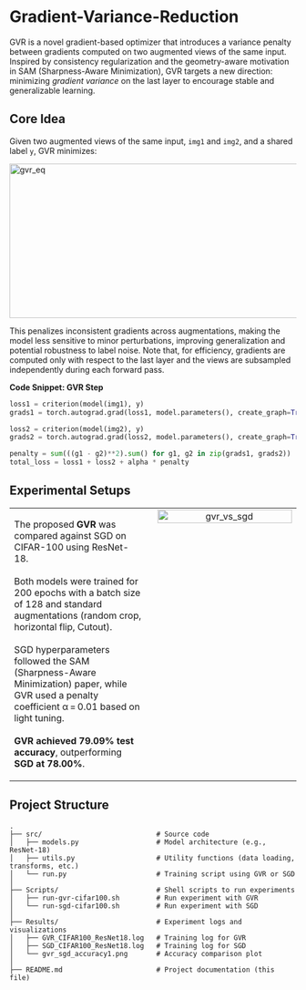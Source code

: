 
# Gradient-Variance-Reduction

GVR is a novel gradient-based optimizer that introduces a variance penalty between gradients computed on two augmented views of the same input. Inspired by consistency regularization and the geometry-aware motivation in SAM (Sharpness-Aware Minimization), GVR targets a new direction: minimizing *gradient variance* on the last layer to encourage stable and generalizable learning.

##  Core Idea

Given two augmented views of the same input, `img1` and `img2`, and a shared label `y`, GVR minimizes:

<img width="1299" height="271" alt="gvr_eq" src="https://github.com/user-attachments/assets/329a058f-6ceb-4291-9801-0ddcef3b8860" />



This penalizes inconsistent gradients across augmentations, making the model less sensitive to minor perturbations, improving generalization and potential robustness to label noise.
Note that, for efficiency, gradients are computed only with respect to the last layer and the views are subsampled independently during each forward pass.

**Code Snippet: GVR Step**
```python
loss1 = criterion(model(img1), y)
grads1 = torch.autograd.grad(loss1, model.parameters(), create_graph=True)

loss2 = criterion(model(img2), y)
grads2 = torch.autograd.grad(loss2, model.parameters(), create_graph=True)

penalty = sum(((g1 - g2)**2).sum() for g1, g2 in zip(grads1, grads2))
total_loss = loss1 + loss2 + alpha * penalty
```
## Experimental Setups
<table>
  <tr>
    <td style="width: 50%; vertical-align: top; padding-right: 20px;">
      <p>
        The proposed <strong>GVR</strong> was compared against SGD on CIFAR-100 using ResNet-18.<br><br>
        Both models were trained for 200 epochs with a batch size of 128 and standard augmentations (random crop, horizontal flip, Cutout).<br><br>
        SGD hyperparameters followed the SAM (Sharpness-Aware Minimization) paper, while GVR used a penalty coefficient α = 0.01 based on light tuning.<br><br>
        <strong>GVR achieved 79.09% test accuracy</strong>, outperforming <strong>SGD at 78.00%</strong>.
      </p>
    </td>
    <td style="width: 50%; vertical-align: top; text-align: center;">
      <img width="100%" alt="gvr_vs_sgd" src="https://github.com/user-attachments/assets/48253002-6385-48b2-a901-cb1fb13761ea" />
    </td>
  </tr>
</table>



## Project Structure 
<pre><code>.
├── src/                            # Source code
│   ├── models.py                   # Model architecture (e.g., ResNet-18)
│   ├── utils.py                    # Utility functions (data loading, transforms, etc.)
│   └── run.py                      # Training script using GVR or SGD
│
├── Scripts/                        # Shell scripts to run experiments
│   ├── run-gvr-cifar100.sh         # Run experiment with GVR
│   └── run-sgd-cifar100.sh         # Run experiment with SGD
│
├── Results/                        # Experiment logs and visualizations
│   ├── GVR_CIFAR100_ResNet18.log   # Training log for GVR
│   ├── SGD_CIFAR100_ResNet18.log   # Training log for SGD
│   └── gvr_sgd_accuracy1.png       # Accuracy comparison plot
│
├── README.md                       # Project documentation (this file)
</code></pre>
